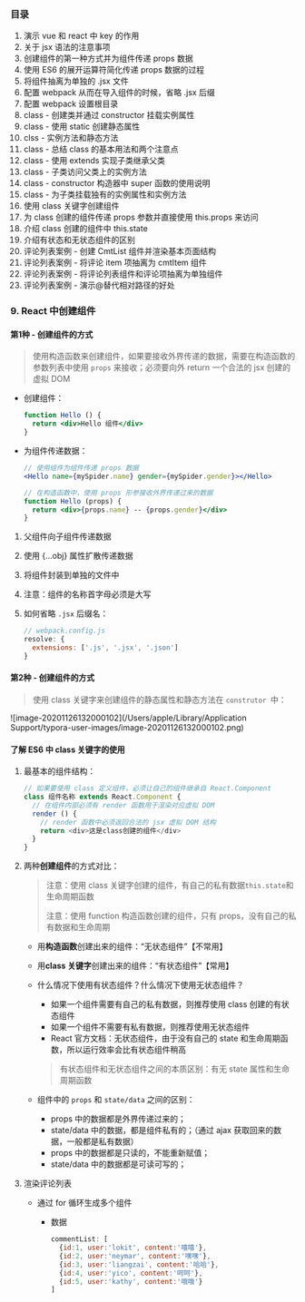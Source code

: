 ### 目录

1. 演示 vue 和 react 中 key 的作用
2. 关于 jsx 语法的注意事项
3. 创建组件的第一种方式并为组件传递 props 数据
4. 使用 ES6 的展开运算符简化传递 props 数据的过程
5. 将组件抽离为单独的 .jsx 文件
6. 配置 webpack 从而在导入组件的时候，省略 .jsx 后缀
7. 配置 webpack 设置根目录
8. class - 创建类并通过 constructor 挂载实例属性
9. class - 使用 static 创建静态属性
10. clss - 实例方法和静态方法
11. class - 总结 class 的基本用法和两个注意点
12. class - 使用 extends 实现子类继承父类
13. class - 子类访问父类上的实例方法
14. class - constructor 构造器中 super 函数的使用说明
15. class - 为子类挂载独有的实例属性和实例方法
16. 使用 class 关键字创建组件
17. 为 class 创建的组件传递 props 参数并直接使用 this.props 来访问
18. 介绍 class 创建的组件中 this.state
19. 介绍有状态和无状态组件的区别
20. 评论列表案例 - 创建 CmtList 组件并渲染基本页面结构
21. 评论列表案例 - 将评论 item 项抽离为 cmtItem 组件
22. 评论列表案例 - 将评论列表组件和评论项抽离为单独组件
23. 评论列表案例 - 演示@替代相对路径的好处



### 9. React 中创建组件

#### 第1种 - 创建组件的方式

> 使用构造函数来创建组件，如果要接收外界传递的数据，需要在构造函数的参数列表中使用 ```props``` 来接收；必须要向外 return 一个合法的 jsx 创建的虚拟 DOM 

- 创建组件：

  ```jsx
  function Hello () {
    return <div>Hello 组件</div>
  }
  ```

- 为组件传递数据：

  ```jsx
  // 使用组件为组件传递 props 数据
  <Hello name={mySpider.name} gender={mySpider.gender}></Hello>
  
  // 在构造函数中，使用 props 形参接收外界传递过来的数据
  function Hello (props) {
    return <div>{props.name} -- {props.gender}</div>
  }
  ```

  

1. 父组件向子组件传递数据

2. 使用 {...obj} 属性扩散传递数据

3. 将组件封装到单独的文件中

4. 注意：组件的名称首字母必须是大写

5. 如何省略 ```.jsx``` 后缀名：

   ```js
   // webpack.config.js
   resolve: {
     extensions: ['.js', '.jsx', '.json']
   }
   ```

   

#### 第2种 - 创建组件的方式

> 使用 class 关键字来创建组件的静态属性和静态方法在 ```construtor ```中：

![image-20201126132000102](/Users/apple/Library/Application Support/typora-user-images/image-20201126132000102.png)

#### 了解 ES6 中 class 关键字的使用

1. 最基本的组件结构：

   ```javascript
   // 如果要使用 class 定义组件，必须让自己的组件继承自 React.Component
   class 组件名称 extends React.Component {
     // 在组件内部必须有 render 函数用于渲染对应虚拟 DOM
     render () {
       // render 函数中必须返回合法的 jsx 虚拟 DOM 结构
       return <div>这是class创建的组件</div>
     }
   }
   ```

2. 两种**创建组件**的方式对比：

   > 注意：使用 class 关键字创建的组件，有自己的私有数据```this.state```和生命周期函数
   >
   > 注意：使用 function 构造函数创建的组件，只有 props，没有自己的私有数据和生命周期

   - 用**构造函数**创建出来的组件：“无状态组件”【不常用】

   - 用**class 关键字**创建出来的组件：“有状态组件”【常用】

   - 什么情况下使用有状态组件？什么情况下使用无状态组件？

     - 如果一个组件需要有自己的私有数据，则推荐使用 class 创建的有状态组件
     - 如果一个组件不需要有私有数据，则推荐使用无状态组件
     - React 官方文档：无状态组件，由于没有自己的 state 和生命周期函数，所以运行效率会比有状态组件稍高

     > 有状态组件和无状态组件之间的本质区别：有无 state 属性和生命周期函数

   - 组件中的 ```props``` 和 ```state/data``` 之间的区别：

     - props 中的数据都是外界传递过来的；
     - state/data 中的数据，都是组件私有的；（通过 ajax 获取回来的数据，一般都是私有数据）
     - props 中的数据都是只读的，不能重新赋值；
     - state/data 中的数据都是可读可写的；

3. 渲染评论列表

   - 通过 for 循环生成多个组件

     - 数据

       ```js
       commentList: [
         {id:1, user:'lokit', content:'嘻嘻'},
         {id:2, user:'neymar', content:'嘿嘿'},
         {id:3, user:'liangzai', content:'哈哈'},
         {id:4, user:'yico', content:'呵呵'},
         {id:5, user:'kathy', content:'哦哦'}
       ]
       ```

       

